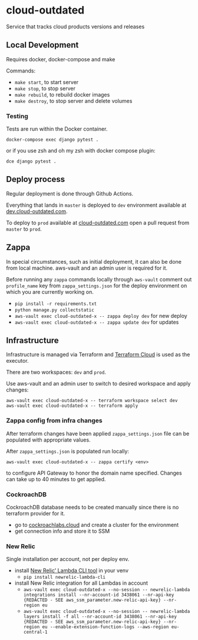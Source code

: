 # cloud-outdated
Service that tracks cloud products versions and releases

## Local Development

Requires docker, docker-compose and make

Commands:
- `make start`, to start server
- `make stop`, to stop server
- `make rebuild`, to rebuild docker images
- `make destroy`, to stop server and delete volumes

### Testing

Tests are run within the Docker container.

```
docker-compose exec django pytest .
```

or if you use zsh and oh my zsh with docker compose plugin:

```
dce django pytest .
```

## Deploy process

Regular deployment is done through Github Actions. 

Everything that lands in `master` is deployed to `dev` environment available at [dev.cloud-outdated.com](https://dev.cloud-outdated.com).

To deploy to `prod` available at [cloud-outdated.com](https://cloud-outdated.com) open a pull request from `master` to `prod`.

## Zappa

In special circumstances, such as initial deployment, it can also be done from local machine. aws-vault and an admin user is required for it.

Before running any `zappa` commands locally through `aws-vault` comment out `profile_name` key from `zappa_settings.json` for the deploy environment on which you are currently working on.

- `pip install -r requirements.txt`
- `python manage.py collectstatic`
- `aws-vault exec cloud-outdated-x -- zappa deploy dev` for new deploy
- `aws-vault exec cloud-outdated-x -- zappa update dev` for updates

## Infrastructure

Infrastructure is managed via Terraform and [Terraform Cloud](https://app.terraform.io/) is used as the executor.

There are two workspaces: `dev` and `prod`.

Use aws-vault and an admin user to switch to desired workspace and apply changes:

```
aws-vault exec cloud-outdated-x -- terraform workspace select dev
aws-vault exec cloud-outdated-x -- terraform apply
```

### Zappa config from infra changes

After terraform changes have been applied `zappa_settings.json` file can be populated with appropriate values.

After `zappa_settings.json` is populated run locally:

```
aws-vault exec cloud-outdated-x -- zappa certify <env>
```

to configure API Gateway to honor the domain name specified. Changes can take up to 40 minutes to get applied.

### CockroachDB

CockroachDB database needs to be created manually since there is no terraform provider for it.

- go to [cockroachlabs.cloud](https://cockroachlabs.cloud/clusters) and create a cluster for the environment
- get connection info and store it to SSM

### New Relic

Single installation per account, not per deploy env.

- install [New Relic' Lambda CLI tool](https://github.com/newrelic/newrelic-lambda-cli#installation) in your venv
    - `pip install newrelic-lambda-cli`
- install New Relic integration for all Lambdas in account
    - `aws-vault exec cloud-outdated-x --no-session -- newrelic-lambda integrations install --nr-account-id 3438061 --nr-api-key {REDACTED - SEE aws_ssm_parameter.new-relic-api-key} --nr-region eu`
    - `aws-vault exec cloud-outdated-x --no-session -- newrelic-lambda layers install -f all --nr-account-id 3438061 --nr-api-key {REDACTED - SEE aws_ssm_parameter.new-relic-api-key} --nr-region eu --enable-extension-function-logs --aws-region eu-central-1`
